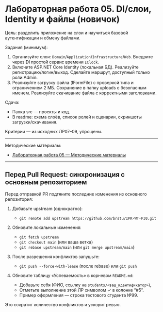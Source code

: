 # Лабораторная работа 05. DI/слои, Identity и файлы (новичок)

Цель: разделить приложение на слои и научиться базовой аутентификации и обмену файлами.

Задания (минимум):
1) Организуйте слои: `Domain`/`Application`/`Infrastructure`/`Web`. Внедрите через DI простой сервис времени `IClock`.
2) Включите ASP.NET Core Identity (локальная БД). Реализуйте регистрацию/логин/выход. Сделайте маршрут, доступный только роли Admin.
3) Реализуйте загрузку файла (IFormFile) с проверкой типа и ограничением 2 МБ. Сохранение в папку uploads с безопасным именем. Реализуйте скачивание файла с корректными заголовками.

Сдача:
- Папка src — проекты и код.
- В readme: схема слоёв, список ролей и сценарии, скриншоты загрузки/скачивания.

Критерии — из исходных ЛР07–09, упрощены.

---

Методические материалы:
- [Лабораторная работа 05 — Методические материалы](./Лабораторная_работа_05_Методические_материалы.md)

---

## Перед Pull Request: синхронизация с основным репозиторием

Перед отправкой PR подтяните последние изменения из основного репозитория:

1) Добавьте upstream (однократно):
	- `git remote add upstream https://github.com/brstu/IPK-WT-P30.git`
2) Обновите локальные изменения:
	- `git fetch upstream`
	- `git checkout main` (или ваша ветка)
	- `git rebase upstream/main`  (или `git merge upstream/main`)
3) После разрешения конфликтов запушьте:
	- `git push --force-with-lease` (после rebase) или `git push`

4) Обновите таблицу «Успеваемость» в корневом `README.md`:
	- Добавьте себя (ФИО, ссылку на `students/<ваш_идентификатор>`),
	- Отметьте выполнение этой ЛР символом ✓ в колонке “#5”.
	- Пример оформления — строка тестового студента №99.

Это сократит количество конфликтов и ускорит ревью.
